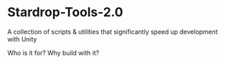# Stardrop-Tools-2.0
A collection of scripts &amp; utilities that significantly speed up development with Unity 

Who is it for?
Why build with it?
